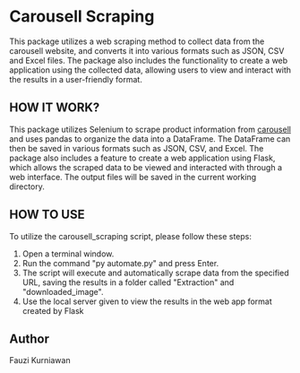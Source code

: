 # Carousell Scraping
This package utilizes a web scraping method to collect data from the carousell website, and converts it into various formats such as JSON, CSV and Excel files. The package also includes the functionality to create a web application using the collected data, allowing users to view and interact with the results in a user-friendly format.

## HOW IT WORK?
This package utilizes Selenium to scrape product information from [carousell](https://id.carousell.com/categories/photography-6) and uses pandas to organize the data into a DataFrame. The DataFrame can then be saved in various formats such as JSON, CSV, and Excel. The package also includes a feature to create a web application using Flask, which allows the scraped data to be viewed and interacted with through a web interface. The output files will be saved in the current working directory.

## HOW TO USE
To utilize the carousell_scraping script, please follow these steps:

1. Open a terminal window.
2. Run the command "py automate.py" and press Enter.
3. The script will execute and automatically scrape data from the specified URL, saving the results in a folder called "Extraction" and "downloaded_image".
4. Use the local server given to view the results in the web app format created by Flask

## Author
Fauzi Kurniawan
